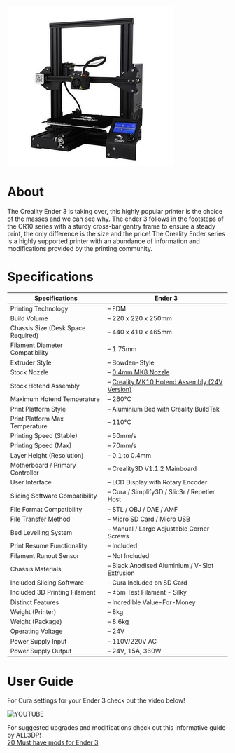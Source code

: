 ![](img/crealityender3.jpg)

# About

The Creality Ender 3 is taking over, this highly popular printer is the choice of the masses and we can see why. The ender 3 follows in the footsteps of the CR10 series with a sturdy cross-bar gantry frame to ensure a steady print, the only difference is the size and the price!
The Creality Ender series is a highly supported printer with an abundance of information and modifications provided by the printing community.

# Specifications

|Specifications| Ender 3|
|-|-|
|Printing Technology|– FDM
|Build Volume| – 220 x 220 x 250mm
|Chassis Size (Desk Space Required)| – 440 x 410 x 465mm
|Filament Diameter Compatibility| – 1.75mm
|Extruder Style| – Bowden-Style
|Stock Nozzle| – [0.4mm MK8 Nozzle](https://www.diyelectronics.co.za/store/mk-range/1898-4mm-mk8-nozzle-creality-original.html)
|Stock Hotend Assembly| – [Creality MK10 Hotend Assembly (24V Version)](https://www.diyelectronics.co.za/store/hotend-assemblies/2093-creality-ender-3-hotend-assembly-24v.html)
|Maximum Hotend Temperature| – 260°C
|Print Platform Style| – Aluminium Bed with Creality BuildTak
|Print Platform Max Temperature| – 110°C
|Printing Speed (Stable)| – 50mm/s
|Printing Speed (Max)| – 70mm/s
|Layer Height (Resolution)| – 0.1 to 0.4mm
|Motherboard / Primary Controller| – Creality3D V1.1.2 Mainboard
|User Interface| – LCD Display with Rotary Encoder
|Slicing Software Compatibility| – Cura / Simplify3D / Slic3r / Repetier Host
|File Format Compatibility| – STL / OBJ / DAE / AMF
|File Transfer Method| – Micro SD Card / Micro USB
|Bed Levelling System| – Manual / Large Adjustable Corner Screws
|Print Resume Functionality| – Included
|Filament Runout Sensor| – Not Included
|Chassis Materials| – Black Anodised Aluminium / V-Slot Extrusion
|Included Slicing Software| – Cura Included on SD Card
|Included 3D Printing Filament| – ±5m Test Filament - Silky
|Distinct Features| – Incredible Value-For-Money
|Weight (Printer)| – 8kg
|Weight (Package)| – 8.6kg
|Operating Voltage| – 24V
|Power Supply Input| – 110V/220V AC
|Power Supply Output| – 24V, 15A, 360W

# User Guide

For Cura settings for your Ender 3 check out the video below!

![YOUTUBE](mulfK775i0)

For suggested upgrades and modifications check out this informative guide by ALL3DP! </br>
 [20 Must have mods for Ender 3](https://all3dp.com/1/20-must-creality-ender-3-upgrades-mods/)
